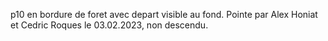 p10 en bordure de foret avec depart visible au fond. Pointe par Alex Honiat et Cedric Roques le 03.02.2023, non descendu.
